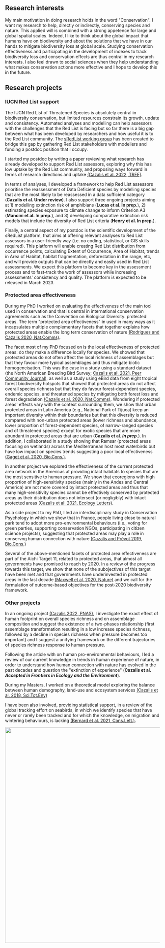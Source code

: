 ## Research interests
My main motivation in doing research holds in the word "Conservation". I want my research to help, directly or indirectly, conserving species and nature. This applied will is combined with a strong appetence for large and global spatial scales. Indeed, I like to think about the global impact that humans have on biodiversity and about the solutions that we have in our hands to mitigate biodiversity loss at global scale. Studying conservation effectiveness and participating in the development of indexes to track biodiversity loss and conservation effects are thus central in my research interests. I also feel drawn to social sciences when they help understanding what makes conservation actions more effective and I hope to develop this in the future.


## Research projects
### IUCN Red List support
The IUCN Red List of Threatened Species is absolutely central in biodiversity conservation, but limited resources constrain its growth, update and consistency. Automated analyses and modelling can help assessors with the challenges that the Red List is facing but so far there is a big gap between what has been developed by researchers and how useful it is to the Red List community. The [sRedList working group](https://www.idiv.de/en/sredlist.html) has been created to bridge this gap by gathering Red List stakeholders with modellers and funding a postdoc position that I occupy.

I started my postdoc by writing a paper reviewing what research has already developed to support Red List assessors, exploring why this has low uptake by the Red List community, and proposing ways forward in terms of research directions and uptake [(Cazalis et al. 2022, TREE)](https://www.sciencedirect.com/science/article/pii/S0169534721003372?dgcid=author).

In terms of analyses, I developed a framework to help Red List assessors prioritise the reassessment of Data Deficient species by modelling species that are the most likely to be reassessed in a data sufficient category (**Cazalis et al. Under review**). I also support three ongoing projects aiming at 1) modelling extinction risk of amphibians (**Lucas et al. In prep.**), 2) estimating species exposure to climate change to inform Criterion A3 (**Mancini et al. In prep.**), and 3) developing comparative extinction risk models that include the diversity of Red List criteria (**Henry et al. In prep.**).

Finally, a central aspect of my postdoc is the scientific development of the sRedList platform, that aims at offering relevant analyses to Red List assessors in a user-friendly way (i.e. no coding, statistical, or GIS skills required). This platform will enable creating Red List distribution from occurrence points, calculating Extent of Occurrence, Area of Habitat, trends in Area of Habitat, habitat fragmentation, deforestation in the range, etc, and will provide outputs that can be directly and easily used in Red List assessments. We expect this platform to become key in the assessment process and to fast-track the work of assessors while increasing assessments' consistency and quality. The platform is expected to be released in March 2023.


### Protected area effectiveness

During my PhD I worked on evaluating the effectiveness of the main tool used in conservation and that is central in international conservation agreements such as the Convention on Biological Diversity: protected areas. The term "protected area effectiveness" in used in many ways as it incapsulates multiple complementary facets that together explains how protected areas enable the long term conservation of nature [(Rodrigues and Cazalis 2020, Nat.Comms)](https://www.nature.com/articles/s41467-020-18989-2). 

The facet most of my PhD focused on is the local effectiveness of protected areas: do they make a difference locally for species. We showed that protected areas do not often affect the local richness of assemblages but that they favour more typical assemblages and thus mitigate biotic homogeneisation. This was the case in a study using a standard dataset (the North American Breeding Bird Survey; [Cazalis et al. 2021, Peer Community Journal](https://peercommunityjournal.org/articles/10.24072/pcjournal.5/)), as well as a study using eBird data from eight tropical forest biodiversity hotspots that showed that protected areas do not affect overall species richness but that they do favour forest-dependent species, endemic species, and threatened species by mitigating both forest loss and forest degradation [(Cazalis et al. 2020, Nat.Comms)](https://www.nature.com/articles/s41467-020-18230-0). Wondering if protected areas' effects vary with the context surrounding them, we show that urban protected areas in Latin America (e.g., National Park of Tijuca) keep an important diversity within their boundaries but that this diversity is reduced compared with non-urban protected areas (lower richness and abundance, lower proportion of forest-dependent species, of narrow-ranged species and of threatened species) except for exotic species that are more abundant in protected areas that are urban (**Cazalis et al. *In prep.***). In addition, I collaborated in a study showing that Ramsar (protected areas focusing on wetlands) across the Mediterranean host most waterbirds but have low impact on species trends suggesting a poor local effectiveness [(Gaget et al. 2020, Bio.Cons.)](https://www.sciencedirect.com/science/article/abs/pii/S0006320719315332?dgcid=author).

In another project we explored the effectiveness of the current protected area network in the Americas at providing intact habitats to species that are the most sensitive to human pressure. We show that ecoregions with high proportion of high-sensitivity species (mainly in the Andes and Central America) are not more covered by intact protected areas and thus that many high-sensitivity species cannot be effectively conserved by protected areas as their distribution does not intersect (or negligibly) with intact protected areas [(Cazalis et al. 2021, Ecology Letters)](https://onlinelibrary.wiley.com/doi/10.1111/ele.13859).

As a side project to my PhD, I led an interdisciplinary study in Conservation Psychology in which we show that in France, people living close to natural park tend to adopt more pro-environmental behaviours (i.e., voting for green parties, supporting conservation NGOs, participating in citizen science projects), suggesting that protected areas may play a role in conservng human connection with nature [(Cazalis and Prévot 2019, Bio.Cons.)](https://doi.org/10.1016/j.biocon.2019.03.012)

Several of the above-mentioned facets of protected area effectiveness are part of the Aichi Target 11, related to protected areas, that almost all governments have promised to reach by 2020. In a review of the progress towards this target, we show that none of the subojectives of this target have been met and that governments have underinvested in protected areas in the last decade [(Maxwell et al. 2020, Nature)](https://www.nature.com/articles/s41586-020-2773-z) and we call for the formulation of outcome-based objectives for the post-2020 biodiversity framework.


### Other projects
In an ongoing project [(Cazalis 2022, PNAS)](https://www.pnas.org/doi/full/10.1073/pnas.2107361119), I investigate the exact effect of human footprint on overall species richness and on assemblage composition and suggest the existence of a two-phases relationship (first assemblage transformation resulting in a low increase species richness, followed by a decline in species richness when pressure becomes too important) and I suggest a unifying framework on the different trajectories of species richness response to human pressure.

Following the article with on human pro-environmental behaviours, I led a review of our current knowledge in trends in human experience of nature, in order to understand how human connection with nature has evolved in the past decades and question the "extinction of experience" (**Cazalis et al. *Accepted in Frontiers in Ecology and the Environment***).

During my Masters, I worked on a theoretical model exploring the balance between human demography, land-use and ecosystem services [(Cazalis et al. 2018, Sci.Tot.Env)](https://doi.org/10.1016/j.scitotenv.2018.03.360)

I have been also involved, providing statistical support, in a review of the global tracking effort on seabirds, in which we identify species that have never or rarely been tracked and for which the knowledge, on migration and wintering behaviours, is lacking [(Bernard et al. 2021, Cons.Lett.)](https://conbio.onlinelibrary.wiley.com/doi/full/10.1111/conl.12804).



<img src="https://victorcazalis.github.io/Hirondelle rustique5 - Rouveyrac - 25-06-13.JPG"  align="center" width="700">

